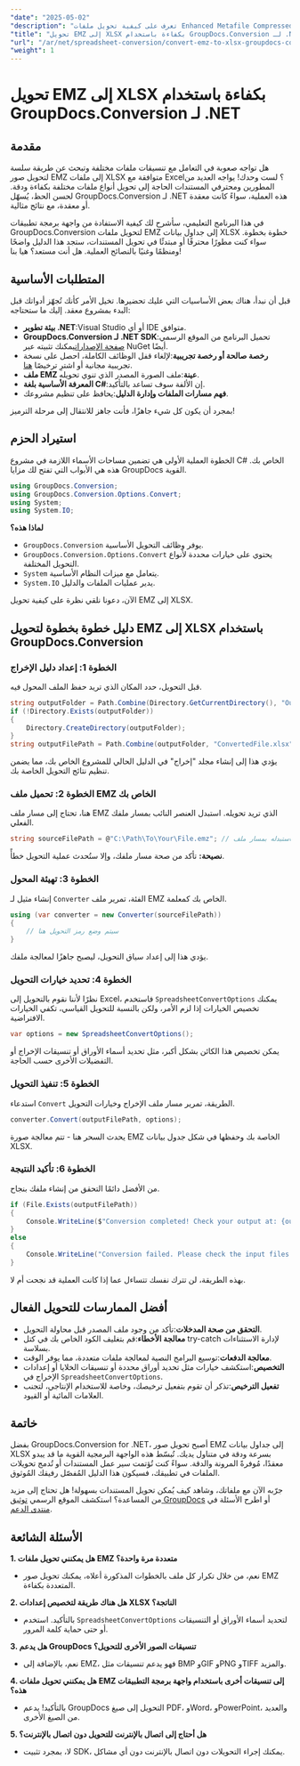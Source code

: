 ```yaml
---
"date": "2025-05-02"
"description": "تعرف على كيفية تحويل ملفات Enhanced Metafile Compressed (EMZ) إلى Microsoft Excel Open XML Spreadsheet (.xlsx) باستخدام GroupDocs.Conversion for .NET."
"title": "تحويل EMZ إلى XLSX بكفاءة باستخدام GroupDocs.Conversion لـ .NET"
"url": "/ar/net/spreadsheet-conversion/convert-emz-to-xlsx-groupdocs-conversion-dotnet/"
"weight": 1
---
```


# تحويل EMZ إلى XLSX بكفاءة باستخدام GroupDocs.Conversion لـ .NET

## مقدمة

هل تواجه صعوبة في التعامل مع تنسيقات ملفات مختلفة وتبحث عن طريقة سلسة لتحويل صور EMZ إلى ملفات XLSX متوافقة مع Excel؟ لست وحدك! يواجه العديد من المطورين ومحترفي المستندات الحاجة إلى تحويل أنواع ملفات مختلفة بكفاءة ودقة. لحسن الحظ، يُسهّل GroupDocs.Conversion لـ .NET هذه العملية، سواءً كانت معقدة أو معقدة، مع نتائج مثالية.

في هذا البرنامج التعليمي، سأشرح لك كيفية الاستفادة من واجهة برمجة تطبيقات GroupDocs.Conversion لتحويل ملفات EMZ إلى جداول بيانات XLSX خطوة بخطوة. سواء كنت مطورًا محترفًا أو مبتدئًا في تحويل المستندات، ستجد هذا الدليل واضحًا ومنظمًا وغنيًا بالنصائح العملية. هل أنت مستعد؟ هيا بنا!


## المتطلبات الأساسية

قبل أن نبدأ، هناك بعض الأساسيات التي عليك تحضيرها. تخيل الأمر كأنك تُجهّز أدواتك قبل البدء بمشروع معقد. إليك ما ستحتاجه:

- **بيئة تطوير .NET**:Visual Studio أو أي IDE متوافق.
- **GroupDocs.Conversion لـ .NET SDK**:تحميل البرنامج من الموقع الرسمي [صفحة الإصدارات](https://releases.groupdocs.com/conversion/net/)يمكنك تثبيته عبر NuGet أيضًا.
- **رخصة صالحة أو رخصة تجريبية**:لإلغاء قفل الوظائف الكاملة، احصل على نسخة تجريبية مجانية أو اشترِ ترخيصًا [هنا](https://purchase.groupdocs.com/buy).
- **ملف EMZ عينة**:ملف الصورة المصدر الذي تنوي تحويله.
- **المعرفة الأساسية بلغة C#**:إن الألفة سوف تساعد بالتأكيد.
- **فهم مسارات الملفات وإدارة الدليل**:يحافظ على تنظيم مشروعك.

بمجرد أن يكون كل شيء جاهزًا، فأنت جاهز للانتقال إلى مرحلة الترميز!


## استيراد الحزم

الخطوة العملية الأولى هي تضمين مساحات الأسماء اللازمة في مشروع C# الخاص بك. هذه هي الأبواب التي تفتح لك مزايا GroupDocs القوية.

```csharp
using GroupDocs.Conversion;
using GroupDocs.Conversion.Options.Convert;
using System;
using System.IO;
```

**لماذا هذه؟**

- `GroupDocs.Conversion` يوفر وظائف التحويل الأساسية.
- `GroupDocs.Conversion.Options.Convert` يحتوي على خيارات محددة لأنواع التحويل المختلفة.
- `System` يتعامل مع ميزات النظام الأساسية.
- `System.IO` يدير عمليات الملفات والدليل.

الآن، دعونا نلقي نظرة على كيفية تحويل EMZ إلى XLSX.


## دليل خطوة بخطوة لتحويل EMZ إلى XLSX باستخدام GroupDocs.Conversion

### الخطوة 1: إعداد دليل الإخراج

قبل التحويل، حدد المكان الذي تريد حفظ الملف المحول فيه.

```csharp
string outputFolder = Path.Combine(Directory.GetCurrentDirectory(), "Output");
if (!Directory.Exists(outputFolder))
{
    Directory.CreateDirectory(outputFolder);
}
string outputFilePath = Path.Combine(outputFolder, "ConvertedFile.xlsx");
```

يؤدي هذا إلى إنشاء مجلد "إخراج" في الدليل الحالي للمشروع الخاص بك، مما يضمن تنظيم نتائج التحويل الخاصة بك.


### الخطوة 2: تحميل ملف EMZ الخاص بك

هنا، تحتاج إلى مسار ملف EMZ الذي تريد تحويله. استبدل العنصر النائب بمسار ملفك الفعلي.

```csharp
string sourceFilePath = @"C:\Path\To\Your\File.emz"; // استبدله بمسار ملف EMZ الخاص بك
```

**نصيحة:** تأكد من صحة مسار ملفك، وإلا ستُحدث عملية التحويل خطأً.


### الخطوة 3: تهيئة المحول

إنشاء مثيل لـ `Converter` الفئة، تمرير ملف EMZ الخاص بك كمعلمة.

```csharp
using (var converter = new Converter(sourceFilePath))
{
    // سيتم وضع رمز التحويل هنا
}
```

يؤدي هذا إلى إعداد سياق التحويل، ليصبح جاهزًا لمعالجة ملفك.


### الخطوة 4: تحديد خيارات التحويل

نظرًا لأننا نقوم بالتحويل إلى Excel، فاستخدم `SpreadsheetConvertOptions` يمكنك تخصيص الخيارات إذا لزم الأمر، ولكن بالنسبة للتحويل القياسي، تكفي الخيارات الافتراضية.

```csharp
var options = new SpreadsheetConvertOptions();
```

يمكن تخصيص هذا الكائن بشكل أكبر، مثل تحديد أسماء الأوراق أو تنسيقات الإخراج أو التفضيلات الأخرى حسب الحاجة.


### الخطوة 5: تنفيذ التحويل

استدعاء `Convert` الطريقة، تمرير مسار ملف الإخراج وخيارات التحويل.

```csharp
converter.Convert(outputFilePath, options);
```

يحدث السحر هنا - تتم معالجة صورة EMZ الخاصة بك وحفظها في شكل جدول بيانات XLSX.


### الخطوة 6: تأكيد النتيجة

من الأفضل دائمًا التحقق من إنشاء ملفك بنجاح.

```csharp
if (File.Exists(outputFilePath))
{
    Console.WriteLine($"Conversion completed! Check your output at: {outputFilePath}");
}
else
{
    Console.WriteLine("Conversion failed. Please check the input files and options.");
}
```

بهذه الطريقة، لن تترك نفسك تتساءل عما إذا كانت العملية قد نجحت أم لا.


## أفضل الممارسات للتحويل الفعال

- **التحقق من صحة المدخلات**:تأكد من وجود ملف المصدر قبل محاولة التحويل.
- **معالجة الأخطاء**:قم بتغليف الكود الخاص بك في كتل try-catch لإدارة الاستثناءات بسلاسة.
- **معالجة الدفعات**:توسيع البرامج النصية لمعالجة ملفات متعددة، مما يوفر الوقت.
- **التخصيص**:استكشف خيارات مثل تحديد أوراق محددة أو تنسيقات الخلايا أو إعدادات الإخراج في `SpreadsheetConvertOptions`.
- **تفعيل الترخيص**:تذكر أن تقوم بتفعيل ترخيصك، وخاصة للاستخدام الإنتاجي، لتجنب العلامات المائية أو القيود.


## خاتمة

بفضل GroupDocs.Conversion for .NET، أصبح تحويل صور EMZ إلى جداول بيانات XLSX بسرعة ودقة في متناول يديك. تُبسّط هذه الواجهة البرمجية القوية ما قد يبدو معقدًا، مُوفرةً المرونة والدقة. سواءً كنت تُؤتمت سير عمل المستندات أو تُدمج تحويلات الملفات في تطبيقك، فسيكون هذا الدليل المُفصّل رفيقك المُوثوق.

جرّبه الآن مع ملفاتك، وشاهد كيف يُمكن تحويل المستندات بسهولة! هل تحتاج إلى مزيد من المساعدة؟ استكشف الموقع الرسمي [توثيق GroupDocs](https://docs.groupdocs.com/conversion/net/) أو اطرح الأسئلة في [منتدى الدعم](https://forum.groupdocs.com/c/conversion/10).


## الأسئلة الشائعة

**1. هل يمكنني تحويل ملفات EMZ متعددة مرة واحدة؟**  

- نعم، من خلال تكرار كل ملف بالخطوات المذكورة أعلاه، يمكنك تحويل صور EMZ المتعددة بكفاءة.

**2. هل هناك طريقة لتخصيص إعدادات XLSX الناتجة؟**  

- بالتأكيد. استخدم `SpreadsheetConvertOptions` لتحديد أسماء الأوراق أو التنسيقات أو حتى حماية كلمة المرور.

**3. هل يدعم GroupDocs تنسيقات الصور الأخرى للتحويل؟**  

- نعم، بالإضافة إلى EMZ، فهو يدعم تنسيقات مثل BMP وGIF وPNG وTIFF والمزيد.

**4. هل يمكنني تحويل ملفات EMZ إلى تنسيقات أخرى باستخدام واجهة برمجة التطبيقات هذه؟**  

- بالتأكيد! يدعم GroupDocs التحويل إلى صيغ PDF، وWord، وPowerPoint، والعديد من الصيغ الأخرى.

**5. هل أحتاج إلى اتصال بالإنترنت للتحويل دون اتصال بالإنترنت؟**  

- لا، بمجرد تثبيت SDK، يمكنك إجراء التحويلات دون اتصال بالإنترنت دون أي مشاكل.